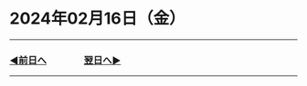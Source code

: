 # 2024年02月16日（金）

---

### [◀️前日へ](https://github.com/yuasys/chatty-journal/blob/main/2024/02/2024-02-15.md)&emsp;&emsp;&emsp;&emsp;[翌日へ▶️](https://github.com/yuasys/chatty-journal/blob/main/2024/02/2024-02-17.md)

---
